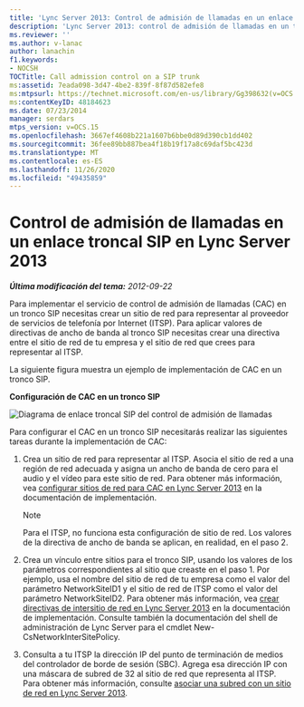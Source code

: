 ```yaml
---
title: 'Lync Server 2013: Control de admisión de llamadas en un enlace troncal SIP'
description: 'Lync Server 2013: control de admisión de llamadas en un tronco de SIP.'
ms.reviewer: ''
ms.author: v-lanac
author: lanachin
f1.keywords:
- NOCSH
TOCTitle: Call admission control on a SIP trunk
ms:assetid: 7eada098-3d47-4be2-839f-8f87d582efe8
ms:mtpsurl: https://technet.microsoft.com/en-us/library/Gg398632(v=OCS.15)
ms:contentKeyID: 48184623
ms.date: 07/23/2014
manager: serdars
mtps_version: v=OCS.15
ms.openlocfilehash: 3667ef4608b221a1607b6bbe0d89d390cb1dd402
ms.sourcegitcommit: 36fee89bb887bea4f18b19f17a8c69daf5bc423d
ms.translationtype: MT
ms.contentlocale: es-ES
ms.lasthandoff: 11/26/2020
ms.locfileid: "49435859"
---
```

# <a name="call-admission-control-on-a-sip-trunk-in-lync-server-2013"></a>Control de admisión de llamadas en un enlace troncal SIP en Lync Server 2013

<div data-xmlns="http://www.w3.org/1999/xhtml">

<div class="topic" data-xmlns="http://www.w3.org/1999/xhtml" data-msxsl="urn:schemas-microsoft-com:xslt" data-cs="https://msdn.microsoft.com/">

<div data-asp="https://msdn2.microsoft.com/asp">



</div>

<div id="mainSection">

<div id="mainBody">

<span> </span>

_**Última modificación del tema:** 2012-09-22_

Para implementar el servicio de control de admisión de llamadas (CAC) en un tronco SIP necesitas crear un sitio de red para representar al proveedor de servicios de telefonía por Internet (ITSP). Para aplicar valores de directivas de ancho de banda al tronco SIP necesitas crear una directiva entre el sitio de red de tu empresa y el sitio de red que crees para representar al ITSP.

La siguiente figura muestra un ejemplo de implementación de CAC en un tronco SIP.

**Configuración de CAC en un tronco SIP**

![Diagrama de enlace troncal SIP del control de admisión de llamadas](images/Gg398632.276c0d8f-1dd5-4883-8499-c202399ddbe9(OCS.15).jpg "Diagrama de enlace troncal SIP del control de admisión de llamadas")

Para configurar el CAC en un tronco SIP necesitarás realizar las siguientes tareas durante la implementación de CAC:

1.  Crea un sitio de red para representar al ITSP. Asocia el sitio de red a una región de red adecuada y asigna un ancho de banda de cero para el audio y el vídeo para este sitio de red. Para obtener más información, vea [configurar sitios de red para CAC en Lync Server 2013](lync-server-2013-configure-network-sites-for-cac.md) en la documentación de implementación.
    
    <div>
    

    > [!NOTE]  
    > Para el ITSP, no funciona esta configuración de sitio de red. Los valores de la directiva de ancho de banda se aplican, en realidad, en el paso 2.

    
    </div>

2.  Crea un vínculo entre sitios para el tronco SIP, usando los valores de los parámetros correspondientes al sitio que creaste en el paso 1. Por ejemplo, usa el nombre del sitio de red de tu empresa como el valor del parámetro NetworkSiteID1 y el sitio de red de ITSP como el valor del parámetro NetworkSiteID2. Para obtener más información, vea [crear directivas de intersitio de red en Lync Server 2013](lync-server-2013-create-network-intersite-policies.md) en la documentación de implementación. Consulte también la documentación del shell de administración de Lync Server para el cmdlet New-CsNetworkInterSitePolicy.

3.  Consulta a tu ITSP la dirección IP del punto de terminación de medios del controlador de borde de sesión (SBC). Agrega esa dirección IP con una máscara de subred de 32 al sitio de red que representa al ITSP. Para obtener más información, consulte [asociar una subred con un sitio de red en Lync Server 2013](lync-server-2013-associate-a-subnet-with-a-network-site.md).

</div>

<span> </span>

</div>

</div>

</div>

